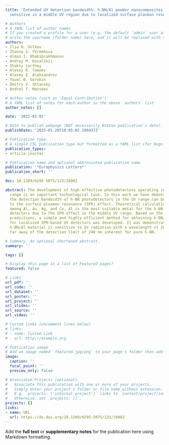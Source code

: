```yaml
---
title: 'Extended UV detection bandwidth: h-BN/Al powder nanocomposites photodetectors
  sensitive in a middle UV region due to localized surface plasmon resonance effect'

# Authors
# A YAML list of author names
# If you created a profile for a user (e.g. the default `admin` user at `content/authors/admin/`), 
# write the username (folder name) here, and it will be replaced with their full name and linked to their profile.
authors:
- Ilia N. Volkov
- Zhanna S. Yermekova
- Almaz I. Khabibrakhmanov
- Andrey M. Kovalskii
- Shakty Corthey
- Alexey R. Tameev
- Alexey E. Aleksandrov
- Pavel B. Sorokin
- Dmitry V. Shtansky
- Andrei T. Matveev

# Author notes (such as 'Equal Contribution')
# A YAML list of notes for each author in the above `authors` list
author_notes: []

date: '2021-03-01'

# Date to publish webpage (NOT necessarily Bibtex publication's date).
publishDate: '2025-01-28T18:05:02.198437Z'

# Publication type.
# A single CSL publication type but formatted as a YAML list (for Hugo requirements).
publication_types:
- article-journal

# Publication name and optional abbreviated publication name.
publication: '*Europhysics Letters*'
publication_short: ''

doi: 10.1209/0295-5075/133/28002

abstract: The development of high-effective photodetectors operating in a wide spectral
  range is an important technological task. In this work we have demonstrated that
  the detection bandwidth of h-BN photodetectors in the UV range can be extended due
  to the surface plasmon resonance (SPR) effect. Theoretical calculations showed that,
  among Al, Au, Ag, and Cu, Al is the most suitable metal for the h-BN UV sensible
  detectors due to the SPR effect in the middle UV range. Based on the theoretical
  predictions, a simple and highly efficient method for obtaining h-BN/Al nanocomposites
  for localized SPR-based UV detectors was developed. It was demonstrated that the
  h-BN/Al material is sensitive to UV radiation with a wavelength of 266 nm that is
  far away of the detection limit of 240 nm inherent for pure h-BN.

# Summary. An optional shortened abstract.
summary: ''

tags: []

# Display this page in a list of Featured pages?
featured: false

# Links
url_pdf: ''
url_code: ''
url_dataset: ''
url_poster: ''
url_project: ''
url_slides: ''
url_source: ''
url_video: ''

# Custom links (uncomment lines below)
# links:
# - name: Custom Link
#   url: http://example.org

# Publication image
# Add an image named `featured.jpg/png` to your page's folder then add a caption below.
image:
  caption: ''
  focal_point: ''
  preview_only: false

# Associated Projects (optional).
#   Associate this publication with one or more of your projects.
#   Simply enter your project's folder or file name without extension.
#   E.g. `projects: ['internal-project']` links to `content/project/internal-project/index.md`.
#   Otherwise, set `projects: []`.
projects: []
links:
- name: URL
  url: https://dx.doi.org/10.1209/0295-5075/133/28002
---
```


Add the **full text** or **supplementary notes** for the publication here using Markdown formatting.
